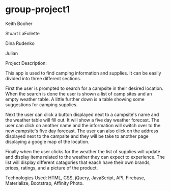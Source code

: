 # group-project1


Keith Booher


Stuart LaFollette


Dina Rudenko


Julian 


Project Description:

This app is used to find camping information and supplies. It can be easily divided into three different sections.

First the user is prompted to search for a campsite in their desired location. When the search is done the user is shown a list of camp sites and an empty weather table. A little further down is a table showing some suggestions for camping supplies. 

Next the user can click a button displayed next to a campsite's name and the weather table will fill out. It will show a five day weather forecast. The user can click on another name and the information will switch over to the new campsite's five day forecast. The user can also click on the address displayed next to the campsite and they will be take to another page displaying a google map of the location.

Finally when the user clicks for the weather the list of supplies will update and display items related to the weather they can expect to experience. The list will display different catagories that eaach have their own brands, prices, ratings, and a picture of the product. 

Technologies Used: HTML, CSS, jQuery, JavaScript, API, Firebase, Materialize, Bootstrap, Affinity Photo.
